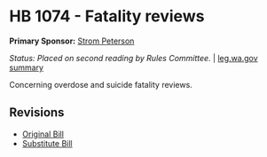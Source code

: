# HB 1074 - Fatality reviews
**Primary Sponsor:** [Strom Peterson](/person/leg/strom.peterson.md)

*Status: Placed on second reading by Rules Committee.* | [leg.wa.gov summary](https://app.leg.wa.gov/billsummary?BillNumber=1074&Year=2021)

Concerning overdose and suicide fatality reviews.

## Revisions
* [Original Bill](1/)
* [Substitute Bill](S/)